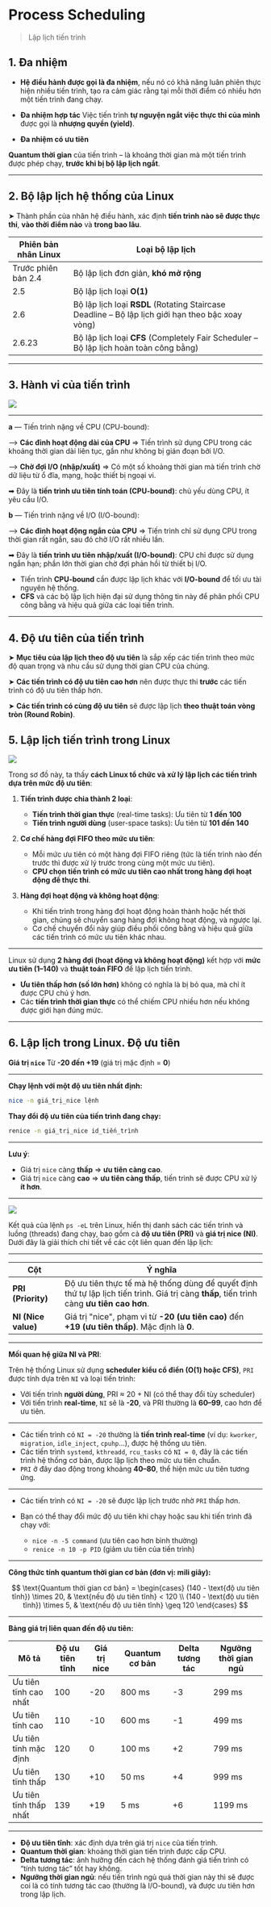 # Process Scheduling
>Lập lịch tiến trình

## 1. **Đa nhiệm**

* **Hệ điều hành được gọi là đa nhiệm**, nếu nó có khả năng luân phiên thực hiện nhiều tiến trình, tạo ra cảm giác rằng tại mỗi thời điểm có nhiều hơn một tiến trình đang chạy.

* **Đa nhiệm hợp tác**
  Việc tiến trình **tự nguyện ngắt việc thực thi của mình** được gọi là **nhượng quyền (yield)**.

* **Đa nhiệm có ưu tiên**

**Quantum thời gian** của tiến trình – là khoảng thời gian mà một tiến trình được phép chạy, **trước khi bị bộ lập lịch ngắt**.

---

## 2. **Bộ lập lịch hệ thống của Linux**

➤ Thành phần của nhân hệ điều hành, xác định **tiến trình nào sẽ được thực thi**, **vào thời điểm nào** và **trong bao lâu**.

| **Phiên bản nhân Linux** | **Loại bộ lập lịch**                                                                              |
| ------------------------ | ------------------------------------------------------------------------------------------------- |
| Trước phiên bản 2.4      | Bộ lập lịch đơn giản, **khó mở rộng**                                                             |
| 2.5                      | Bộ lập lịch loại **O(1)**                                                                         |
| 2.6                      | Bộ lập lịch loại **RSDL** (Rotating Staircase Deadline – Bộ lập lịch giới hạn theo bậc xoay vòng) |
| 2.6.23                   | Bộ lập lịch loại **CFS** (Completely Fair Scheduler – Bộ lập lịch hoàn toàn công bằng)            |

---

## 3. **Hành vi của tiến trình**

![](../img/Process_Scheduling/1_Process_behavior.png)

---
 **a** — Tiến trình nặng về CPU (CPU-bound):

  ⟶ **Các đỉnh hoạt động dài của CPU**
  ⇒ Tiến trình sử dụng CPU trong các khoảng thời gian dài liên tục, gần như không bị gián đoạn bởi I/O.

  ⟶ **Chờ đợi I/O (nhập/xuất)**
  ⇒ Có một số khoảng thời gian mà tiến trình chờ dữ liệu từ ổ đĩa, mạng, hoặc thiết bị ngoại vi.

➡ Đây là **tiến trình ưu tiên tính toán (CPU-bound)**: chủ yếu dùng CPU, ít yêu cầu I/O.

**b** — Tiến trình nặng về I/O (I/O-bound):

  ⟶ **Các đỉnh hoạt động ngắn của CPU**
  ⇒ Tiến trình chỉ sử dụng CPU trong thời gian rất ngắn, sau đó chờ I/O rất nhiều lần.

➡ Đây là **tiến trình ưu tiên nhập/xuất (I/O-bound)**: CPU chỉ được sử dụng ngắn hạn; phần lớn thời gian chờ đợi phản hồi từ thiết bị I/O.

* Tiến trình **CPU-bound** cần được lập lịch khác với **I/O-bound** để tối ưu tài nguyên hệ thống.
* **CFS** và các bộ lập lịch hiện đại sử dụng thông tin này để phân phối CPU công bằng và hiệu quả giữa các loại tiến trình.

---

## 4.  **Độ ưu tiên của tiến trình**

➤ **Mục tiêu của lập lịch theo độ ưu tiên** là sắp xếp các tiến trình theo mức độ quan trọng và nhu cầu sử dụng thời gian CPU của chúng.

➤ **Các tiến trình có độ ưu tiên cao hơn** nên được thực thi **trước** các tiến trình có độ ưu tiên thấp hơn.

➤ **Các tiến trình có cùng độ ưu tiên** sẽ được lập lịch **theo thuật toán vòng tròn (Round Robin)**.

## 5. Lập lịch tiến trình trong Linux

![](../img/Process_Scheduling/2_Scheduling_Processes_in_Linux.png)

Trong sơ đồ này, ta thấy **cách Linux tổ chức và xử lý lập lịch các tiến trình dựa trên mức độ ưu tiên**:

1. **Tiến trình được chia thành 2 loại**:

   * **Tiến trình thời gian thực** (real-time tasks): Ưu tiên từ **1 đến 100**
   * **Tiến trình người dùng** (user-space tasks): Ưu tiên từ **101 đến 140**

2. **Cơ chế hàng đợi FIFO theo mức ưu tiên**:

   * Mỗi mức ưu tiên có một hàng đợi FIFO riêng (tức là tiến trình nào đến trước thì được xử lý trước trong cùng một mức ưu tiên).
   * **CPU chọn tiến trình có mức ưu tiên cao nhất trong hàng đợi hoạt động để thực thi**.

3. **Hàng đợi hoạt động và không hoạt động**:

   * Khi tiến trình trong hàng đợi hoạt động hoàn thành hoặc hết thời gian, chúng sẽ chuyển sang hàng đợi không hoạt động, và ngược lại.
   * Cơ chế chuyển đổi này giúp điều phối công bằng và hiệu quả giữa các tiến trình có mức ưu tiên khác nhau.

---

Linux sử dụng **2 hàng đợi (hoạt động và không hoạt động)** kết hợp với **mức ưu tiên (1–140)** và **thuật toán FIFO** để lập lịch tiến trình.

* **Ưu tiên thấp hơn (số lớn hơn)** không có nghĩa là bị bỏ qua, mà chỉ ít được CPU chú ý hơn.
* Các **tiến trình thời gian thực** có thể chiếm CPU nhiều hơn nếu không được giới hạn đúng mức.

---

## 6. **Lập lịch trong Linux. Độ ưu tiên**

**Giá trị `nice`**
Từ **-20 đến +19** (giá trị mặc định = **0**)

---

**Chạy lệnh với một độ ưu tiên nhất định:**

```bash
nice -n giá_trị_nice lệnh
```

**Thay đổi độ ưu tiên của tiến trình đang chạy:**

```bash
renice -n giá_trị_nice id_tiến_trình
```

---
 **Lưu ý**:

* Giá trị `nice` càng **thấp** ⇒ **ưu tiên càng cao**.
* Giá trị `nice` càng **cao** ⇒ **ưu tiên càng thấp**, tiến trình sẽ được CPU xử lý **ít hơn**.

---

![](../img/Process_Scheduling/3_Scheduling_Processes_in_Linux.png)

Kết quả của lệnh `ps -eL` trên Linux, hiển thị danh sách các tiến trình và luồng (threads) đang chạy, bao gồm cả **độ ưu tiên (PRI)** và **giá trị nice (NI)**. Dưới đây là giải thích chi tiết về các cột liên quan đến lập lịch:

---

| Cột                 | Ý nghĩa                                                                                                                                   |
| ------------------- | ----------------------------------------------------------------------------------------------------------------------------------------- |
| **PRI (Priority)**  | Độ ưu tiên thực tế mà hệ thống dùng để quyết định thứ tự lập lịch tiến trình. Giá trị càng **thấp**, tiến trình càng **ưu tiên cao hơn**. |
| **NI (Nice value)** | Giá trị "nice", phạm vi từ **-20 (ưu tiên cao)** đến **+19 (ưu tiên thấp)**. Mặc định là **0**.                                           |

---
 **Mối quan hệ giữa NI và PRI**:

Trên hệ thống Linux sử dụng **scheduler kiểu cổ điển (O(1) hoặc CFS)**, `PRI` được tính dựa trên `NI` và loại tiến trình:

* Với tiến trình **người dùng**, PRI ≈ 20 + NI (có thể thay đổi tùy scheduler)
* Với tiến trình **real-time**, `NI` sẽ là **-20**, và PRI thường là **60–99**, cao hơn để ưu tiên.

---

* Các tiến trình có `NI = -20` thường là **tiến trình real-time** (ví dụ: `kworker`, `migration`, `idle_inject`, `cpuhp`...), được hệ thống ưu tiên.
* Các tiến trình `systemd`, `kthreadd`, `rcu_tasks` có `NI = 0`, đây là các tiến trình hệ thống cơ bản, được lập lịch theo mức ưu tiên chuẩn.
* `PRI` ở đây dao động trong khoảng **40–80**, thể hiện mức ưu tiên tương ứng.

---

* Các tiến trình có `NI = -20` sẽ được lập lịch trước nhờ `PRI` thấp hơn.
* Bạn có thể thay đổi mức độ ưu tiên khi chạy hoặc sau khi tiến trình đã chạy với:

  * `nice -n -5 command` (ưu tiên cao hơn bình thường)
  * `renice -n 10 -p PID` (giảm ưu tiên của tiến trình)

---
 **Công thức tính quantum thời gian cơ bản (đơn vị: mili giây):**

$$
\text{Quantum thời gian cơ bản} = 
\begin{cases} 
(140 - \text{độ ưu tiên tĩnh}) \times 20, & \text{nếu độ ưu tiên tĩnh} < 120 \\
(140 - \text{độ ưu tiên tĩnh}) \times 5, & \text{nếu độ ưu tiên tĩnh} \geq 120 
\end{cases}
$$

---

**Bảng giá trị liên quan đến độ ưu tiên:**

| **Mô tả**              | **Độ ưu tiên tĩnh** | **Giá trị nice** | **Quantum cơ bản** | **Delta tương tác** | **Ngưỡng thời gian ngủ** |
| ---------------------- | ------------------- | ---------------- | ------------------ | ------------------- | ------------------------ |
| Ưu tiên tĩnh cao nhất  | 100                 | -20              | 800 ms             | -3                  | 299 ms                   |
| Ưu tiên tĩnh cao       | 110                 | -10              | 600 ms             | -1                  | 499 ms                   |
| Ưu tiên tĩnh mặc định  | 120                 | 0                | 100 ms             | +2                  | 799 ms                   |
| Ưu tiên tĩnh thấp      | 130                 | +10              | 50 ms              | +4                  | 999 ms                   |
| Ưu tiên tĩnh thấp nhất | 139                 | +19              | 5 ms               | +6                  | 1199 ms                  |

---

* **Độ ưu tiên tĩnh**: xác định dựa trên giá trị `nice` của tiến trình.
* **Quantum thời gian**: khoảng thời gian tiến trình được cấp CPU.
* **Delta tương tác**: ảnh hưởng đến cách hệ thống đánh giá tiến trình có “tính tương tác” tốt hay không.
* **Ngưỡng thời gian ngủ**: nếu tiến trình ngủ quá thời gian này thì sẽ được coi là có tính tương tác cao (thường là I/O-bound), và được ưu tiên hơn trong lập lịch.
